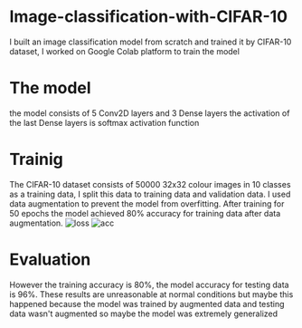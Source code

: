 # Image-classification-with-CIFAR-10

I built an image classification model from scratch and trained it by CIFAR-10 dataset, I worked on Google Colab platform to train the model

# The model

the model consists of 5 Conv2D layers and 3 Dense layers the activation of the last Dense layers is softmax activation function

# Trainig

The CIFAR-10 dataset consists of 50000 32x32 colour images in 10 classes as a training data, I split this data to training data and validation data.
I used data augmentation to prevent the model from overfitting. After training for 50 epochs the model achieved 80% accuracy for training data after data 
augmentation.
![loss](https://user-images.githubusercontent.com/56890190/201549604-306ab94a-fe0b-4648-a6df-c37630f3d16b.png)
![acc](https://user-images.githubusercontent.com/56890190/201549620-8bdc4bf5-aa6b-451e-8787-389d3aa8b8e7.png)

# Evaluation

However the training accuracy is 80%, the model accuracy for testing data is 96%. These results are unreasonable at normal conditions but maybe this happened because the model was trained by augmented data and testing data wasn't augmented so maybe the model was extremely generalized
